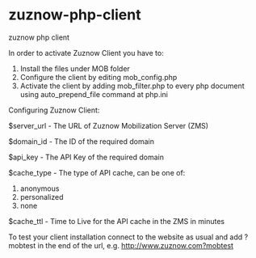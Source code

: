 zuznow-php-client
=================

zuznow php client

In order to activate Zuznow Client you have to:

1. Install the files under MOB folder
2. Configure the client by editing mob_config.php
3. Activate the client by adding mob_filter.php to every php document using auto_prepend_file command at php.ini

Configuring Zuznow Client:

$server_url - The URL of Zuznow Mobilization Server (ZMS)

$domain_id - The ID of the required domain

$api_key - The API Key of the required domain

$cache_type - The type of API cache, can be one of:

1. anonymous
2. personalized
3. none

$cache_ttl - Time to Live for the API cache in the ZMS in minutes

To test your client installation connect to the website as usual and add ?mobtest in the end of the url, e.g. http://www.zuznow.com?mobtest
